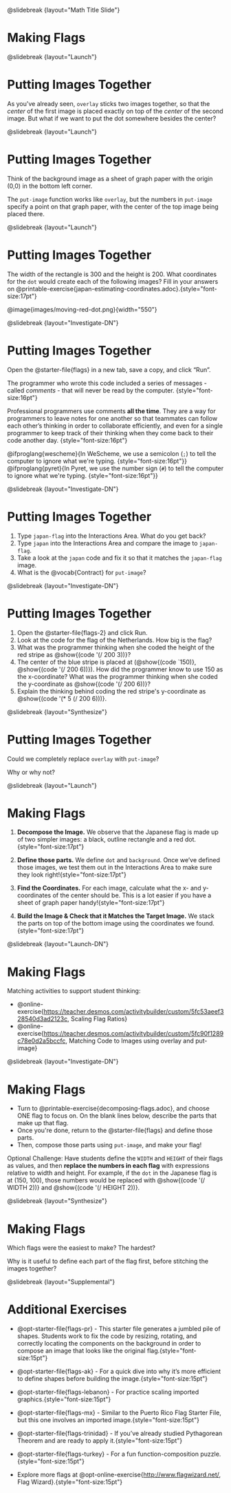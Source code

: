 @slidebreak
{layout="Math Title Slide"}
# Making Flags

<!--
To learn more about how to use PearDeck, and how to view the embedded links on these slides without going into present mode visit https://help.peardeck.com/en
-->
@slidebreak
{layout="Launch"}
# Putting Images Together 

As you've already seen, `overlay` sticks two images together, so that the _center_ of the first image is placed exactly on top of the _center_ of the second image. But what if we want to put the dot somewhere besides the center?

@slidebreak
{layout="Launch"}
# Putting Images Together

Think of the background image as a sheet of graph paper with the origin (0,0) in the bottom left corner.

The `put-image` function works like `overlay`, but the numbers in `put-image` specify a point on that graph paper, with the center of the top image being placed there.

@slidebreak
{layout="Launch"}
# Putting Images Together

The width of the rectangle is 300 and the height is 200. What coordinates for the `dot` would create each of the following images? Fill in your answers on @printable-exercise{japan-estimating-coordinates.adoc}.{style="font-size:17pt"}

@image{images/moving-red-dot.png}{width="550"}

@slidebreak
{layout="Investigate-DN"}
# Putting Images Together

Open the @starter-file{flags} in a new tab, save a copy, and click “Run”.

The programmer who wrote this code included a series of messages - called *comments* - that will never be read by the computer. {style="font-size:16pt"}

Professional programmers use comments __all the time__. They are a way for programmers to leave notes for one another so that teammates can follow each other’s thinking in order to collaborate efficiently, and even for a single programmer to keep track of their thinking when they come back to their code another day.
{style="font-size:16pt"}

@ifproglang{wescheme}{In WeScheme, we use a semicolon (`;`) to tell the computer to ignore what we're typing. {style="font-size:16pt"}}
@ifproglang{pyret}{In Pyret, we use the number sign (`#`) to tell the computer to ignore what we're typing. {style="font-size:16pt"}}


@slidebreak
{layout="Investigate-DN"}
# Putting Images Together

1. Type `japan-flag` into the Interactions Area. What do you get back?
1. Type `japan` into the Interactions Area and compare the image to `japan-flag`.
1. Take a look at the `japan` code and fix it so that it matches the `japan-flag` image.
1. What is the @vocab{Contract} for `put-image`? 

@slidebreak
{layout="Investigate-DN"}
# Putting Images Together

1. Open the @starter-file{flags-2} and click Run.
1. Look at the code for the flag of the Netherlands. How big is the flag?
1. What was the programmer thinking when she coded the height of the red stripe as @show{(code '(/ 200 3))}?
1. The center of the blue stripe is placed at (@show{(code `150)}, @show{(code '(/ 200 6))}). How did the programmer know to use 150 as the x-coordinate? What was the programmer thinking when she coded the y-coordinate as @show{(code '(/ 200 6))}?
1. Explain the thinking behind coding the red stripe's y-coordinate as @show{(code '(* 5 (/ 200 6)))}.

<!--
200/3 evaluates to a Number that is exactly 1/3 the height of a flag that is 200 pixels tall. To locate these stripes vertically using their center points, we'll have to visualize the center lines of the rectangles... which effectively divides the flag into sixths with the centers of the rectangles located at 1/6, 3/6, and 5/6 of the height of the flag.
-->
@slidebreak
{layout="Synthesize"}
# Putting Images Together

Could we completely replace `overlay` with `put-image`? 

Why or why not?

<!--
If you have time, we have lots of additional starter files to push student thinking linked in the additional exercises at the end of this lesson and now would be the time to dive into them!
-->

@slidebreak
{layout="Launch"}
# Making Flags

1) __Decompose the Image.__ We observe that the Japanese flag is made up of two simpler images: a black, outline rectangle and a red dot.{style="font-size:17pt"}


2) __Define those parts.__ We define `dot` and `background`. Once we’ve defined those images, we test them out in the Interactions Area to make sure they look right!{style="font-size:17pt"}


3) __Find the Coordinates.__ For each image, calculate what the x- and y-coordinates of the center should be. This is a lot easier if you have a sheet of graph paper handy!{style="font-size:17pt"}


4) __Build the Image & Check that it Matches the Target Image.__ We stack the parts on top of the bottom image using the coordinates we found.{style="font-size:17pt"}

<!--
__TIP: don't cram all the code into one line! If you break it up into new lines (for example, hitting "Return" before the x-coordinate and after the y-coordinate), you'll notice that the code forms a "staircase" pattern.__ Be sure to compare the image you get with the target image!
-->

@slidebreak
{layout="Launch-DN"}
# Making Flags

Matching activities to support student thinking:

- @online-exercise{https://teacher.desmos.com/activitybuilder/custom/5fc53aeef328540d3ad2123c, Scaling Flag Ratios}
- @online-exercise{https://teacher.desmos.com/activitybuilder/custom/5fc90f1289c78e0d2a5bccfc, Matching Code to Images using overlay and put-image}


@slidebreak
{layout="Investigate-DN"}
# Making Flags


- Turn to @printable-exercise{decomposing-flags.adoc}, and choose ONE flag to focus on. On the blank lines below, describe the parts that make up that flag.
- Once you're done, return to the @starter-file{flags} and define those parts.
- Then, compose those parts using `put-image`, and make your flag!

Optional Challenge: Have students define the `WIDTH` and `HEIGHT` of their flags as values, and then __replace the numbers in each flag__ with expressions relative to width and height. For example, if the `dot` in the Japanese flag is at (150, 100), those numbers would be replaced with @show{(code '(/ WIDTH 2))} and @show{(code '(/ HEIGHT 2))}.


<!-- 
Paper Flag Models to Code: In this exercise, students will be decomposing the image of a flag. For a more tactile experience, you could have students construct images of the flags they choose using construction paper. This should happen between the step where they describe the shapes needed to compose the flags image and write the code to build the image.  The act of physically building the flag from layers of paper makes the layering of the coded images visible and helps students to remember that white space is not just "blank".
-->

@slidebreak
{layout="Synthesize"}
# Making Flags

Which flags were the easiest to make? The hardest?

Why is it useful to define each part of the flag first, before stitching the images together?

@slidebreak
{layout="Supplemental"}
# Additional Exercises

- @opt-starter-file{flags-pr} - This starter file generates a jumbled pile of shapes. Students work to fix the code by resizing, rotating, and correctly locating the components on the background in order to compose an image that looks like the original flag.{style="font-size:15pt"}

- @opt-starter-file{flags-ak} - For a quick dive into why it’s more efficient to define shapes before building the image.{style="font-size:15pt"}

- @opt-starter-file{flags-lebanon} - For practice scaling imported graphics.{style="font-size:15pt"}

- @opt-starter-file{flags-mx} - Similar to the Puerto Rico Flag Starter File, but this one involves an imported image.{style="font-size:15pt"}

- @opt-starter-file{flags-trinidad} - If you’ve already studied Pythagorean Theorem and are ready to apply it.{style="font-size:15pt"}

- @opt-starter-file{flags-turkey} - For a fun function-composition puzzle.{style="font-size:15pt"}

- Explore more flags at @opt-online-exercise{http://www.flagwizard.net/, Flag Wizard}.{style="font-size:15pt"}
